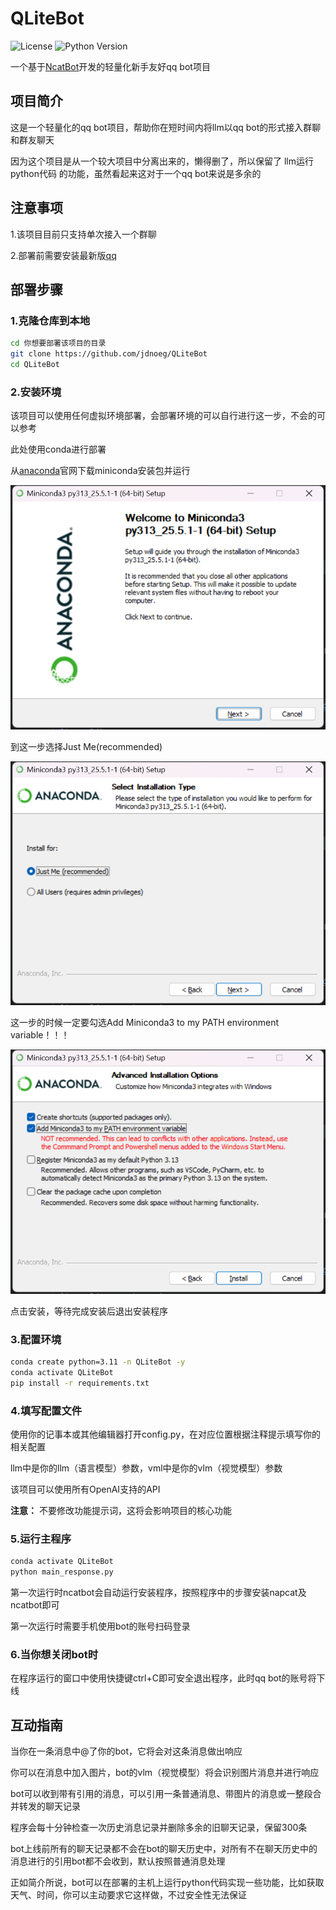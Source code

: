# QLiteBot

![License](https://img.shields.io/badge/license-Non--Commercial-purple.svg)
![Python Version](https://img.shields.io/badge/python-3.11-blue)

一个基于[NcatBot](https://github.com/liyihao1110/ncatbot)开发的轻量化新手友好qq bot项目

## 项目简介

这是一个轻量化的qq bot项目，帮助你在短时间内将llm以qq bot的形式接入群聊和群友聊天

因为这个项目是从一个较大项目中分离出来的，懒得删了，所以保留了 llm运行python代码 的功能，虽然看起来这对于一个qq bot来说是多余的

## 注意事项

1.该项目目前只支持单次接入一个群聊

2.部署前需要安装最新版[qq](https://im.qq.com/index/)

## 部署步骤

### 1.克隆仓库到本地

```bash
cd 你想要部署该项目的目录
git clone https://github.com/jdnoeg/QLiteBot
cd QLiteBot
```

### 2.安装环境

该项目可以使用任何虚拟环境部署，会部署环境的可以自行进行这一步，不会的可以参考

此处使用conda进行部署

从[anaconda](https://repo.anaconda.com/miniconda/Miniconda3-latest-Windows-x86_64.exe)官网下载miniconda安装包并运行

![image](assets/1.png)

到这一步选择Just Me(recommended)

![image](assets/2.png)

这一步的时候一定要勾选Add Miniconda3 to my PATH environment variable！！！

![image](assets/3.png)

点击安装，等待完成安装后退出安装程序

### 3.配置环境

```bash
conda create python=3.11 -n QLiteBot -y
conda activate QLiteBot
pip install -r requirements.txt
```

### 4.填写配置文件

使用你的记事本或其他编辑器打开config.py，在对应位置根据注释提示填写你的相关配置

llm中是你的llm（语言模型）参数，vml中是你的vlm（视觉模型）参数

该项目可以使用所有OpenAI支持的API

**注意：** 不要修改功能提示词，这将会影响项目的核心功能

### 5.运行主程序

```bash
conda activate QLiteBot
python main_response.py
```

第一次运行时ncatbot会自动运行安装程序，按照程序中的步骤安装napcat及ncatbot即可

第一次运行时需要手机使用bot的账号扫码登录

### 6.当你想关闭bot时

在程序运行的窗口中使用快捷键ctrl+C即可安全退出程序，此时qq bot的账号将下线

## 互动指南

当你在一条消息中@了你的bot，它将会对这条消息做出响应

你可以在消息中加入图片，bot的vlm（视觉模型）将会识别图片消息并进行响应

bot可以收到带有引用的消息，可以引用一条普通消息、带图片的消息或一整段合并转发的聊天记录

程序会每十分钟检查一次历史消息记录并删除多余的旧聊天记录，保留300条

bot上线前所有的聊天记录都不会在bot的聊天历史中，对所有不在聊天历史中的消息进行的引用bot都不会收到，默认按照普通消息处理

正如简介所说，bot可以在部署的主机上运行python代码实现一些功能，比如获取天气、时间，你可以主动要求它这样做，不过安全性无法保证